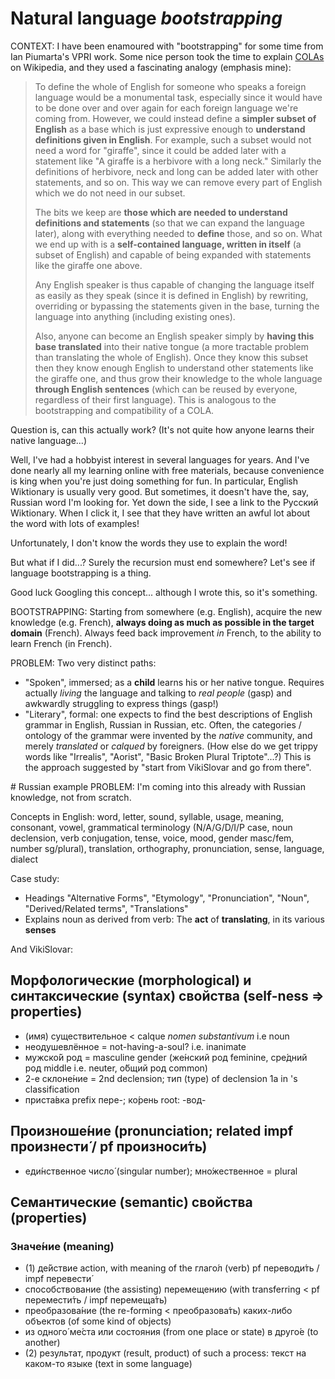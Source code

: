 # Natural language *bootstrapping*

CONTEXT: I have been enamoured with "bootstrapping" for some time from Ian Piumarta's VPRI work.
Some nice person took the time to explain [COLAs](https://en.wikipedia.org/wiki/COLA_(software_architecture))
on Wikipedia, and they used a fascinating analogy (emphasis mine):

> To define the whole of English for someone who speaks a foreign language would be a monumental task,
> especially since it would have to be done over and over again for each foreign language we're coming
> from. However, we could instead define a **simpler subset of English** as a base which is just expressive
> enough to **understand definitions given in English**. For example, such a subset would not need a word
> for "giraffe", since it could be added later with a statement like "A giraffe is a herbivore with a
> long neck." Similarly the definitions of herbivore, neck and long can be added later with other
> statements, and so on. This way we can remove every part of English which we do not need in our subset.
>
> The bits we keep are **those which are needed to understand definitions and statements** (so that we can
> expand the language later), along with everything needed to **define** those, and so on. What we end up
> with is a **self-contained language, written in itself** (a subset of English) and capable of being
> expanded with statements like the giraffe one above.
>
> Any English speaker is thus capable of changing the language itself as easily as they speak (since
> it is defined in English) by rewriting, overriding or bypassing the statements given in the base,
> turning the language into anything (including existing ones). 
>
> Also, anyone can become an English speaker simply by **having this base translated** into their native
> tongue (a more tractable problem than translating the whole of English). Once they know this subset
> then they know enough English to understand other statements like the giraffe one, and thus grow their
> knowledge to the whole language **through English sentences** (which can be reused by everyone, regardless
> of their first language). This is analogous to the bootstrapping and compatibility of a COLA.

Question is, can this actually work? (It's not quite how anyone learns their native language...)

Well, I've had a hobbyist interest in several languages for years. And
I've done nearly all my learning online with free materials, because convenience is king when you're just
doing something for fun. In particular, English Wiktionary is usually very good. But sometimes, it
doesn't have the, say, Russian word I'm looking for. Yet down the side, I see a link to the Русский Wiktionary.
When I click it, I see that they have written an awful lot about the word with lots of examples!

Unfortunately, I don't know the words they use to explain the word!

But what if I did...? Surely the recursion must end somewhere? Let's see if language bootstrapping is a thing.

Good luck Googling this concept... although I wrote this, so it's something.

BOOTSTRAPPING: Starting from somewhere (e.g. English), acquire the new knowledge (e.g. French), **always doing
as much as possible in the target domain** (French). Always feed back improvement *in* French, to the ability to
learn French (in French).

PROBLEM: Two very distinct paths:
* "Spoken", immersed; as a **child** learns his or her native tongue. Requires actually *living*
  the language and talking to *real people* (gasp) and awkwardly struggling to express things (gasp!)
* "Literary", formal: one expects to find the best descriptions of English grammar in English, Russian in
  Russian, etc. Often, the categories / ontology of the grammar were invented by the *native* community, and merely
  *translated* or *calqued* by foreigners. (How else do we get trippy words like "Irrealis", "Aorist",
  "Basic Broken Plural Triptote"...?) This is the approach suggested by "start from VikiSlovar and go from there".

# Russian example
PROBLEM: I'm coming into this already with Russian knowledge, not from scratch.

Concepts in English: word, letter, sound, syllable, usage, meaning, consonant, vowel, grammatical terminology
(N/A/G/D/I/P case, noun declension, verb conjugation, tense, voice, mood, gender masc/fem, number sg/plural),
translation, orthography, pronunciation, sense, language, dialect

Case study: [](https://en.wiktionary.org/wiki/translation)

* Headings "Alternative Forms", "Etymology", "Pronunciation", "Noun", "Derived/Related terms", "Translations"
* Explains noun as derived from verb: The **act** of **translating**, in its various **senses**

And VikiSlovar: [](https://ru.wiktionary.org/wiki/перевод)

## Морфологические (morphological) и синтаксические (syntax) свойства (self-ness => properties)
* (имя) существительное < calque *nomen substantivum* i.e noun
* неодушевлённое = not-having-a-soul? i.e. inanimate
* мужско́й род = masculine gender (же́нский род feminine, сре́дний род middle i.e. neuter, о́бщий род common)
* 2-е склоне́ние = 2nd declension; тип (type) of declension 1a in <person>'s classification
* приста́вка prefix пере-; ко́рень root: -вод-
  
## Произноше́ние (pronunciation; related impf произнести́ / pf произноси́ть)
* еди́нственное число́ (singular number); мно́жественное = plural

## Семантические (semantic) свойства (properties)
### Значе́ние (meaning)
* (1) де́йствие action, with meaning of the глаго́л (verb) pf переводи́ть / impf перевести́
* способствование (the assisting) перемещению (with transferring < pf перемести́ть / impf перемеща́ть)
* преобразова́ние (the re-forming < преобразова́ть) каких-либо объектов (of some kind of objects)
* из одного́ ме́ста или состояния (from one place or state) в друго́е (to another)
* (2) результат, продукт (result, product) of such a process: текст на каком-то языке (text in some language)
